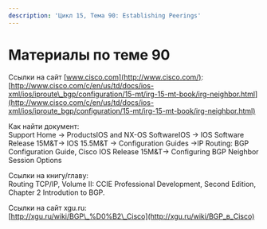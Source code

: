 ```yaml
---
description: 'Цикл 15, Тема 90: Establishing Peerings'
---
```


# Материалы по теме 90

Ссылки на сайт [www.cisco.com](http://www.cisco.com/):  
[http://www.cisco.com/c/en/us/td/docs/ios-xml/ios/iproute\_bgp/configuration/15-mt/irg-15-mt-book/irg-neighbor.html](http://www.cisco.com/c/en/us/td/docs/ios-xml/ios/iproute_bgp/configuration/15-mt/irg-15-mt-book/irg-neighbor.html)

Как найти документ:  
Support Home → ProductsIOS and NX-OS SoftwareIOS → IOS Software Release 15M&T→ IOS 15.5M&T → Configuration Guides →IP Routing: BGP Configuration Guide, Cisco IOS Release 15M&T→ Configuring BGP Neighbor Session Options

Ссылки на книгу/главу:  
Routing TCP/IP, Volume II: CCIE Professional Development, Second Edition, Chapter 2 Introdution to BGP.

Ссылки на сайт xgu.ru:  
[http://xgu.ru/wiki/BGP\_%D0%B2\_Cisco](http://xgu.ru/wiki/BGP_в_Cisco)

